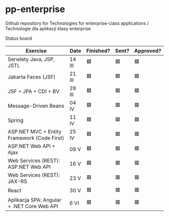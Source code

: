 # pp-enterprise
Github repository for Technologies for enterprise-class applications / Technologie dla aplikacji klasy enterprise


Status board

| Exercise | Date | Finished?  | Sent? | Approved?
|---|---|---|---|---|
| Serwlety Java, JSP, JSTL  | 14 III  | 🟩  | 🟩  | 🟩  |
| Jakarta Faces (JSF)  | 21 III  | 🟩  | 🟩  | 🟩  |
| JSF + JPA + CDI + BV  | 28 III  | 🟩  | 🟩  | 🟩  |
| Message-Driven Beans | 04 IV  | 🟩  | 🟩  | 🟥  |
| Spring | 11 IV  | 🟩  | 🟩  | 🟩  |
| ASP.NET MVC + Entity Framework (Code First) | 25 IV  | 🟩  | 🟩  | 🟥  |
| ASP.NET Web API + Ajax | 09 V  | 🟩  | 🟩  | 🟥  |
| Web Services (REST): ASP.NET Web API | 16 V  | 🟩  | 🟩  | 🟥  |
| Web Services (REST): JAX-RS | 23 V  | 🟥  | 🟥  | 🟥  |
| React | 30 V  | 🟥  | 🟥  | 🟥  |
| Aplikacja SPA: Angular + .NET Core Web API| 6 VI  | 🟥  | 🟥  | 🟥  |
